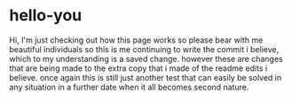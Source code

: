 # hello-you
Hi, I'm just checking out how this page works so please bear with me beautiful individuals 
so this is me continuing to write the commit i believe, which to my understanding is a saved change. however these are changes that are being made to the extra copy that i made of the readme edits i believe. once again this is still just another test that can easily be solved in any situation in a further date when it all becomes second nature.
